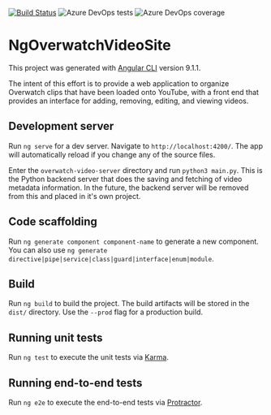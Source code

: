 [![Build Status](https://tchen25.visualstudio.com/Overwatch%20Video%20Site/_apis/build/status/theodoreschen.ng-overwatch-video-site?branchName=master)](https://tchen25.visualstudio.com/Overwatch%20Video%20Site/_build/latest?definitionId=1&branchName=master) ![Azure DevOps tests](https://img.shields.io/azure-devops/tests/tchen25/Overwatch%20Video%20Site/3) ![Azure DevOps coverage](https://img.shields.io/azure-devops/coverage/tchen25/Overwatch%20Video%20Site/3)

# NgOverwatchVideoSite

This project was generated with [Angular CLI](https://github.com/angular/angular-cli) version 9.1.1.

The intent of this effort is to provide a web application to organize Overwatch clips that have been loaded onto YouTube, with a front end that provides an interface for adding, removing, editing, and viewing videos.

## Development server

Run `ng serve` for a dev server. Navigate to `http://localhost:4200/`. The app will automatically reload if you change any of the source files.

Enter the `overwatch-video-server` directory and run `python3 main.py`. This is the Python backend server that does the saving and fetching of video metadata information. In the future, the backend server will be removed from this and placed in it's own project.

## Code scaffolding

Run `ng generate component component-name` to generate a new component. You can also use `ng generate directive|pipe|service|class|guard|interface|enum|module`.

## Build

Run `ng build` to build the project. The build artifacts will be stored in the `dist/` directory. Use the `--prod` flag for a production build.

## Running unit tests

Run `ng test` to execute the unit tests via [Karma](https://karma-runner.github.io).

## Running end-to-end tests

Run `ng e2e` to execute the end-to-end tests via [Protractor](http://www.protractortest.org/).

